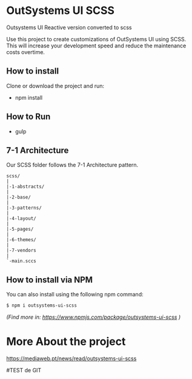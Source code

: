 # OutSystems UI SCSS

Outsystems UI Reactive version converted to scss

Use this project to create customizations of OutSystems UI using SCSS.
This will increase your development speed and reduce the maintenance costs overtime.

## How to install

Clone or download the project and run:

- npm install

## How to Run

- gulp

## 7-1 Architecture

Our SCSS folder follows the 7-1 Architecture pattern.

    scss/
    |
    |-1-abstracts/
    |
    |-2-base/
    |
    |-3-patterns/
    |
    |-4-layout/
    |
    |-5-pages/
    |
    |-6-themes/
    |
    |-7-vendors
    |
    `-main.sccs

## How to install via NPM

You can also install using the following npm command:

```sh
$ npm i outsystems-ui-scss
```

_(Find more in: https://www.npmjs.com/package/outsystems-ui-scss )_

# More About the project

https://mediaweb.pt/news/read/outsystems-ui-scss

#TEST de GIT

